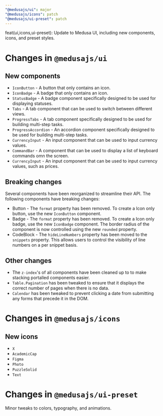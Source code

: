 ```yaml
---
"@medusajs/ui": major
"@medusajs/icons": patch
"@medusajs/ui-preset": patch
---
```


feat(ui,icons,ui-preset): Update to Medusa UI, including new components, icons, and preset styles.

# Changes in `@medusajs/ui`

## New components

- `IconButton` - A button that only contains an icon.
- `IconBadge` - A badge that only contains an icon.
- `StatusBadge` - A badge component specifically designed to be used for displaying statuses.
- `Tabs` - A tab component that can be used to switch between different views.
- `ProgressTabs` - A tab component specifically designed to be used for building multi-step tasks.
- `ProgressAccordion` - An accordion component specifically designed to be used for building multi-step tasks.
- `CurrencyInput` - An input component that can be used to input currency values.
- `CommandBar` - A component that can be used to display a list of keyboard commands omn the screen.
- `CurrencyInput` - An input component that can be used to input currency values, such as prices.

## Breaking changes

Several components have been reorganized to streamline their API. The following components have breaking changes:

- Button - The `format` property has been removed. To create a Icon only button, use the new `IconButton` component.
- Badge - The `format` property has been removed. To create a Icon only badge, use the new `IconBadge` component. The border radius of the component is now controlled using the new `rounded` property.
- CodeBlock - The `hideLineNumbers` property has been moved to the `snippets` property. This allows users to control the visibility of line numbers on a per snippet basis.

## Other changes

- The `z-index`'s of all components have been cleaned up to to make stacking portalled components easier.
- `Table.Pagination` has been tweaked to ensure that it displays the correct number of pages when there is no data.
- `Calendar` has been tweaked to prevent clicking a date from submitting any forms that precede it in the DOM.

# Changes in `@medusajs/icons`

## New icons

- `X`
- `AcademicCap`
- `Figma`
- `Photo`
- `PuzzleSolid`
- `Text`

# Changes in `@medusajs/ui-preset`

Minor tweaks to colors, typography, and animations.
